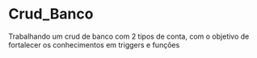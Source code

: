 # Crud_Banco
Trabalhando um crud de banco com 2 tipos de conta, com o objetivo de fortalecer os conhecimentos em triggers e funções
